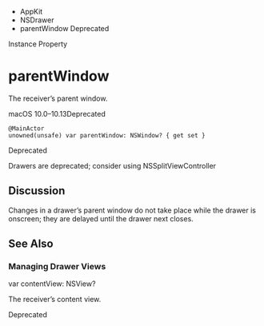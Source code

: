 

- AppKit
- NSDrawer
-  parentWindow Deprecated

Instance Property

# parentWindow

The receiver’s parent window.

macOS 10.0–10.13Deprecated

``` source
@MainActor
unowned(unsafe) var parentWindow: NSWindow? { get set }
```

Deprecated

Drawers are deprecated; consider using NSSplitViewController

## Discussion

Changes in a drawer’s parent window do not take place while the drawer is onscreen; they are delayed until the drawer next closes.

## See Also

### Managing Drawer Views

var contentView: NSView?

The receiver’s content view.

Deprecated

